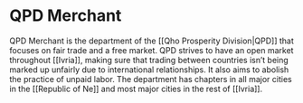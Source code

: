# QPD Merchant

QPD Merchant is the department of the [[Qho Prosperity Division|QPD]] that focuses on fair trade and a free market. QPD strives to have an open market throughout [[Ivria]], making sure that trading between countries isn’t being marked up unfairly due to international relationships. It also aims to abolish the practice of unpaid labor.
The department has chapters in all major cities in the [[Republic of Ne]] and most major cities in the rest of [[Ivria]].